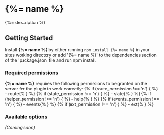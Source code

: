 # {%= name %}

{%= description %}

## Getting Started
Install **{%= name %}** by either running `npm install {%= name %}` in your sites working directory or add '{%= name %}' to the dependencies section of the 'package.json' file and run npm install.

### Required permissions
**{%= name %}** requires the following permissions to be granted on the server for the plugin to work correctly:
{% if (route_permission !== 'n') { %}   - route{% } %}
{% if (state_permission !== 'n') { %}   - state{% } %}
{% if (helper_permission !== 'n') { %}   - help{% } %}
{% if (events_permission !== 'n') { %}   - events{% } %}
{% if (ext_permission !== 'n') { %}   - ext{% } %}

### Available options
_(Coming soon)_